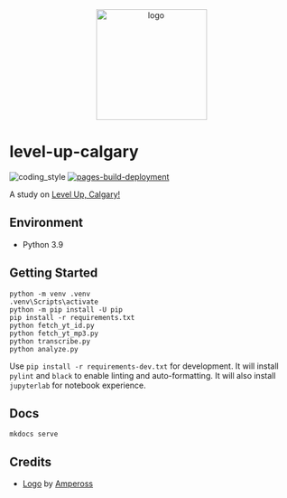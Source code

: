 <div align="center">
    <img src="https://cdn1.iconfinder.com/data/icons/ampola-final-by-ampeross/256/minecraft.png" alt="logo" height="196">
</div>

# level-up-calgary

![coding_style](https://img.shields.io/badge/code%20style-black-000000.svg)
[![pages-build-deployment](https://github.com/zehengl/level-up-calgary/actions/workflows/pages/pages-build-deployment/badge.svg)](https://github.com/zehengl/level-up-calgary/actions/workflows/pages/pages-build-deployment)

A study on [Level Up, Calgary!][3]

## Environment

- Python 3.9

## Getting Started

    python -m venv .venv
    .venv\Scripts\activate
    python -m pip install -U pip
    pip install -r requirements.txt
    python fetch_yt_id.py
    python fetch_yt_mp3.py
    python transcribe.py
    python analyze.py

Use `pip install -r requirements-dev.txt` for development.
It will install `pylint` and `black` to enable linting and auto-formatting.
It will also install `jupyterlab` for notebook experience.

## Docs

    mkdocs serve

## Credits

- [Logo][1] by [Ampeross][2]

[1]: https://www.iconfinder.com/icons/86848/minecraft_icon
[2]: https://www.deviantart.com/ampeross
[3]: https://www.calgary.ca/planning/downtown-level-up.html
